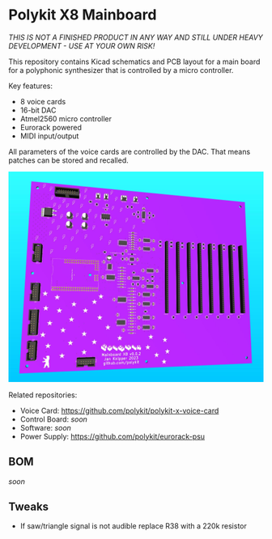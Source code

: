 # Polykit X8 Mainboard

_THIS IS NOT A FINISHED PRODUCT IN ANY WAY AND STILL UNDER HEAVY DEVELOPMENT - USE AT YOUR OWN RISK!_

This repository contains Kicad schematics and PCB layout for a main board for a polyphonic synthesizer that is controlled by a micro controller.

Key features:

* 8 voice cards
* 16-bit DAC
* Atmel2560 micro controller
* Eurorack powered
* MIDI input/output

All parameters of the voice cards are controlled by the DAC. That means patches can be stored and recalled.

![Polykit X8 Main Board Rendering](polykit-x-mainboard-rendering.jpg)

Related repositories:

* Voice Card: https://github.com/polykit/polykit-x-voice-card
* Control Board: _soon_
* Software: _soon_
* Power Supply: https://github.com/polykit/eurorack-psu

## BOM

_soon_

## Tweaks

* If saw/triangle signal is not audible replace R38 with a 220k resistor
